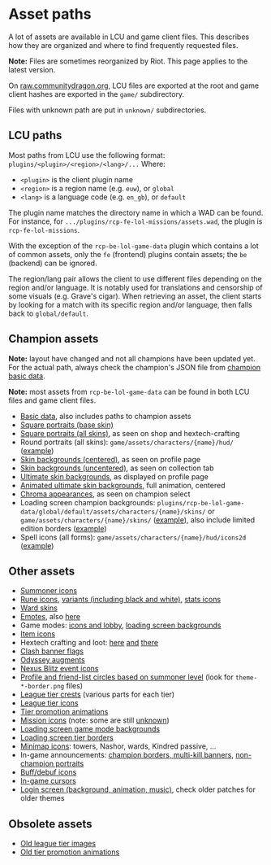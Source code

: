 # Asset paths

A lot of assets are available in LCU and game client files. This describes how
they are organized and where to find frequently requested files.

**Note:** Files are sometimes reorganized by Riot. This page applies to the latest version.

On [raw.communitydragon.org](http://raw.communitydragon.org/latest/), LCU files
are exported at the root and game client hashes are exported in the `game/`
subdirectory.

Files with unknown path are put in `unknown/` subdirectories.


## LCU paths

Most paths from LCU use the following format: `plugins/<plugin>/<region>/<lang>/...`
Where:
 - `<plugin>` is the client plugin name
 - `<region>` is a region name (e.g. `euw`), or `global`
 - `<lang>` is a language code (e.g. `en_gb`), or `default`

The plugin name matches the directory name in which a WAD can be found. For
instance, for `.../plugins/rcp-fe-lol-missions/assets.wad`, the plugin is
`rcp-fe-lol-missions`.

With the exception of the `rcp-be-lol-game-data` plugin which contains a lot of
common assets, only the `fe` (frontend) plugins contain assets; the `be`
(backend) can be ignored.

The region/lang pair allows the client to use different files depending on the
region and/or language. It is notably used for translations and censorship of
some visuals (e.g. Grave's cigar).
When retrieving an asset, the client starts by looking for a match with its
specific region and/or language, then falls back to `global/default`.


## Champion assets

**Note:** layout have changed and not all champions have been updated yet. For
the actual path, always check the champion's JSON file from
[champion basic data](https://raw.communitydragon.org/latest/plugins/rcp-be-lol-game-data/global/default/v1/champions/).

**Note:** most assets from `rcp-be-lol-game-data` can be found in both LCU files and game client files.

 - [Basic data](https://raw.communitydragon.org/latest/plugins/rcp-be-lol-game-data/global/default/v1/champions/), also includes paths to champion assets
 - [Square portraits (base skin)](https://raw.communitydragon.org/latest/plugins/rcp-be-lol-game-data/global/default/v1/champion-icons/)
 - [Square portraits (all skins)](https://raw.communitydragon.org/latest/plugins/rcp-be-lol-game-data/global/default/v1/champion-tiles/), as seen on shop and hextech-crafting
 - Round portraits (all skins): `game/assets/characters/{name}/hud/` ([example](https://raw.communitydragon.org/latest/game/assets/characters/lux/hud/))
 - [Skin backgrounds (centered)](https://raw.communitydragon.org/latest/plugins/rcp-be-lol-game-data/global/default/v1/champion-splashes/), as seen on profile page
 - [Skin backgrounds (uncentered)](https://raw.communitydragon.org/latest/plugins/rcp-be-lol-game-data/global/default/v1/champion-splashes/uncentered/), as seen on collection tab
 - [Ultimate skin backgrounds](https://raw.communitydragon.org/latest/plugins/rcp-be-lol-game-data/global/default/v1/summoner-backdrops/), as displayed on profile page
 - [Animated ultimate skin backgrounds](https://raw.communitydragon.org/latest/plugins/rcp-be-lol-game-data/global/default/v1/champion-splash-videos/), full animation, centered
 - [Chroma appearances](https://raw.communitydragon.org/latest/plugins/rcp-be-lol-game-data/global/default/v1/champion-chroma-images/), as seen on champion select
 - Loading screen champion backgrounds: `plugins/rcp-be-lol-game-data/global/default/assets/characters/{name}/skins/` or `game/assets/characters/{name}/skins/`
   ([example](https://raw.communitydragon.org/latest/plugins/rcp-be-lol-game-data/global/default/assets/characters/akali/skins/)),
   also include limited edition borders ([example](https://raw.communitydragon.org/latest/plugins/rcp-be-lol-game-data/global/default/assets/characters/riven/skins/skin16/rivenloadscreen_16_le.jpg))
 - Spell icons (all forms): `game/assets/characters/{name}/hud/icons2d` ([example](https://raw.communitydragon.org/latest/game/assets/characters/khazix/hud/icons2d/))

## Other assets

 - [Summoner icons](https://raw.communitydragon.org/latest/plugins/rcp-be-lol-game-data/global/default/v1/profile-icons/)
 - [Rune icons](https://raw.communitydragon.org/latest/plugins/rcp-be-lol-game-data/global/default/v1/perk-images/styles/), [variants (including black and white)](https://raw.communitydragon.org/latest/plugins/rcp-fe-lol-perks/global/default/images/), [stats icons](https://raw.communitydragon.org/pbe/plugins/rcp-be-lol-game-data/global/default/v1/perk-images/)
 - [Ward skins](https://raw.communitydragon.org/latest/plugins/rcp-be-lol-game-data/global/default/content/src/leagueclient/wardskinimages/)
 - [Emotes](https://raw.communitydragon.org/latest/plugins/rcp-be-lol-game-data/global/default/assets/loadouts/summoneremotes/), also [here](https://raw.communitydragon.org/latest/game/assets/loadouts/summoneremotes/)
 - Game modes: [icons and lobby](https://raw.communitydragon.org/latest/plugins/rcp-be-lol-game-data/global/default/content/src/leagueclient/gamemodeassets/), [loading screen backgrounds](https://raw.communitydragon.org/latest/game/data/loadingscreen/)
 - [Item icons](https://raw.communitydragon.org/latest/plugins/rcp-be-lol-game-data/global/default/data/items/icons2d/)
 - Hextech crafting and loot:
   [here](https://raw.communitydragon.org/latest/plugins/rcp-fe-lol-loot/global/default/assets/loot_item_icons/)
   [and](https://raw.communitydragon.org/latest/plugins/rcp-be-lol-game-data/global/default/assets/loot/)
   [there](https://raw.communitydragon.org/latest/plugins/rcp-be-lol-game-data/global/default/v1/hextech-images/)
 - [Clash banner flags](https://raw.communitydragon.org/latest/plugins/rcp-be-lol-game-data/global/default/assets/loadouts/summonerbanners/flags/)
 - [Odyssey augments](https://raw.communitydragon.org/latest/plugins/rcp-be-lol-game-data/global/default/assets/loadouts/odysseyaugments/)
 - [Nexus Blitz event icons](http://raw.communitydragon.org/latest/plugins/rcp-be-lol-game-data/global/default/content/src/leagueclient/gamemodeassets/gamemodex/img/eventicons/)
 - [Profile and friend-list circles based on summoner level](https://raw.communitydragon.org/latest/plugins/rcp-fe-lol-uikit/global/default/images/) (look for `theme-*-border.png` files)
 - [League tier crests](https://raw.communitydragon.org/latest/plugins/rcp-fe-lol-leagues/global/default/lottie/images/) (various parts for each tier)
 - [League tier icons](https://raw.communitydragon.org/latest/plugins/rcp-fe-lol-league-tier-names/global/default/assets/images/ranked-mini-regalia/)
 - [Tier promotion animations](https://raw.communitydragon.org/latest/plugins/rcp-fe-lol-leagues/global/default/lottie/videos/)
 - [Mission icons](https://raw.communitydragon.org/latest/plugins/rcp-fe-lol-missions/global/default/events/images/missions/) (note: some are still [unknown](https://raw.communitydragon.org/latest/plugins/rcp-fe-lol-missions/unknown/))
 - [Loading screen game mode backgrounds](https://raw.communitydragon.org/latest/game/data/loadingscreen/)
 - [Loading screen tier borders](https://raw.communitydragon.org/latest/game/data/loadingscreen/season_5_borders.png)
 - [Minimap icons](https://raw.communitydragon.org/latest/game/data/menu/minimapicons/): towers, Nashor, wards, Kindred passive, ...
 - In-game announcements: [champion borders, multi-kill banners](https://raw.communitydragon.org/latest/game/data/menu_sc4/announcements/), [non-champion portraits](http://raw.communitydragon.org/latest/game/data/images/ui/momentstimelineportraits/)
 - [Buff/debuf icons](http://raw.communitydragon.org/latest/game/data/spells/icons2d/)
 - [In-game cursors](http://raw.communitydragon.org/latest/game/data/images/ui/cursors/)
 - [Login screen (background, animation, music)](https://raw.communitydragon.org/latest/plugins/rcp-fe-lol-splash/global/default/splash-assets/), check older patches for older themes

## Obsolete assets

 - [Old league tier images](https://raw.communitydragon.org/8.23/plugins/rcp-fe-lol-league-tier-names/global/default/assets/images/ranked-crests/)
 - [Old tier promotion animations](https://raw.communitydragon.org/8.23/plugins/rcp-fe-lol-leagues/global/default/videos/)

